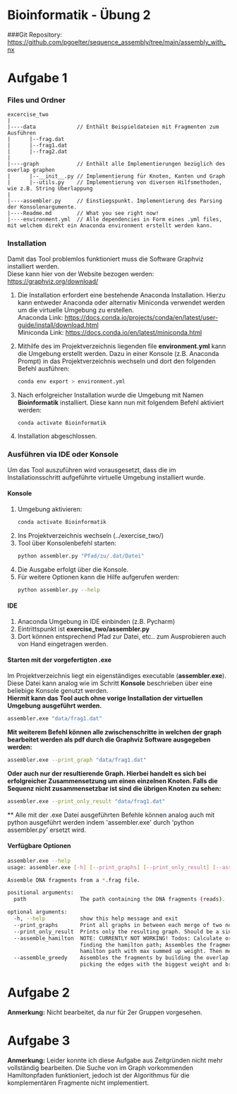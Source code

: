 # Bioinformatik - Übung 2
###Git Repository: https://github.com/pgoelter/sequence_assembly/tree/main/assembly_with_nx
# Aufgabe 1
### Files und Ordner
````
excercise_two
|
|----data             // Enthält Beispieldateien mit Fragmenten zum Ausführen
|      |--frag.dat
|      |--frag1.dat
|      |--frag2.dat
|
|----graph            // Enthält alle Implementierungen bezüglich des overlap graphen
|      |--__init__.py // Implementierung für Knoten, Kanten und Graph
|      |--utils.py    // Implementierung von diversen Hilfsmethoden, wie z.B. String Überlappung
|      
|----assembler.py     // Einstiegspunkt. Implementierung des Parsing der Konsolenargumente.
|----Readme.md        // What you see right now!
|----environment.yml  // Alle dependencies in Form eines .yml files, mit welchem direkt ein Anaconda environment erstellt werden kann.
````
### Installation
Damit das Tool problemlos funktioniert muss die Software Graphviz installiert werden.  
Diese kann hier von der Website bezogen werden: https://graphviz.org/download/

1. Die Installation erfordert eine bestehende Anaconda Installation. Hierzu kann entweder Anaconda oder alternativ Miniconda verwendet werden um die virtuelle Umgebung zu erstellen.  
Anaconda Link: https://docs.conda.io/projects/conda/en/latest/user-guide/install/download.html  
Miniconda Link: https://docs.conda.io/en/latest/miniconda.html
   

2. Mithilfe des im Projektverzeichnis liegenden file **environment.yml** kann die Umgebung erstellt werden. Dazu in einer Konsole (z.B. Anaconda Prompt) in das Projektverzeichnis wechseln und dort den folgenden Befehl ausführen:
    ````bash
    conda env export > environment.yml
    ````  

3. Nach erfolgreicher Installation wurde die Umgebung mit Namen **Bioinformatik** installiert. Diese kann nun mit folgendem Befehl aktiviert werden:
    ````bash
    conda activate Bioinformatik
    ````
4. Installation abgeschlossen.

### Ausführen via IDE oder Konsole
Um das Tool auszuführen wird vorausgesetzt, dass die im Installationsschritt aufgeführte virtuelle Umgebung installiert wurde.  

#### Konsole
1. Umgebung aktivieren: 
    ````bash
    conda activate Bioinformatik
    ````
2. Ins Projektverzeichnis wechseln (../exercise_two/)
3. Tool über Konsolenbefehl starten:
    ````bash
    python assembler.py "Pfad/zu/.dat/Datei"
    ````
4. Die Ausgabe erfolgt über die Konsole.
5. Für weitere Optionen kann die Hilfe aufgerufen werden:
    ````bash
    python assembler.py --help
    ````
   
#### IDE
1. Anaconda Umgebung in IDE einbinden (z.B. Pycharm)
2. Eintrittspunkt ist **exercise_two/assembler.py**
3. Dort können entsprechend Pfad zur Datei, etc.. zum Ausprobieren auch von Hand eingetragen werden.

#### Starten mit der vorgefertigten .exe
Im Projektverzeichnis liegt ein eigenständiges executable (**assembler.exe**). Diese Datei kann analog wie im Schritt **Konsole** beschrieben über eine beliebige Konsole genutzt werden.  
**Hiermit kann das Tool auch ohne vorige Installation der virtuellen Umgebung ausgeführt werden.**
````bash
assembler.exe "data/frag1.dat"
````

**Mit weiterem Befehl können alle zwischenschritte in welchen der graph bearbeitet werden als pdf durch die Graphviz Software ausgegeben werden:**
````bash
assembler.exe --print_graph "data/frag1.dat"
````

**Oder auch nur der resultierende Graph. Hierbei handelt es sich bei erfolgreicher Zusammensetzung um einen einzelnen Knoten. Falls die Sequenz nicht zusammensetzbar ist sind die übrigen Knoten zu sehen:**
````bash
assembler.exe --print_only_result "data/frag1.dat"
````

** Alle mit der .exe Datei ausgeführten Befehle können analog auch mit python ausgeführt werden indem 'assembler.exe' durch 'python assembler.py' ersetzt wird.
#### Verfügbare Optionen
````bash
assembler.exe --help
usage: assembler.exe [-h] [--print_graphs] [--print_only_result] [--assemble_hamilton] [--assemble_greedy] path

Assemble DNA fragments from a *.frag file.

positional arguments:
  path                 The path containing the DNA fragments (reads).

optional arguments:
  -h, --help           show this help message and exit
  --print_graphs       Print all graphs in between each merge of two nodes.
  --print_only_result  Prints only the resulting graph. Should be a single node if everything worked.
  --assemble_hamilton  NOTE: CURRENTLY NOT WORKING! Todos: Calculate orientation; Updating the graph after
                       finding the hamilton path; Assembles the fragments by building the overlap graph, finding a
                       hamilton path with max summed up weight. Then merges all nodes of the path together.
  --assemble_greedy    Assembles the fragments by building the overlap graph and merging the nodes afterward by
                       picking the edges with the biggest weight and breaking ties arbitrarily.
````
# Aufgabe 2
**Anmerkung:** Nicht bearbeitet, da nur für 2er Gruppen vorgesehen.
# Aufgabe 3
**Anmerkung:** Leider konnte ich diese Aufgabe aus Zeitgründen nicht mehr vollständig bearbeiten. Die Suche von im Graph vorkommenden Hamiltonpfaden funktioniert, jedoch ist der Algorithmus für die komplementären Fragmente nicht implementiert.